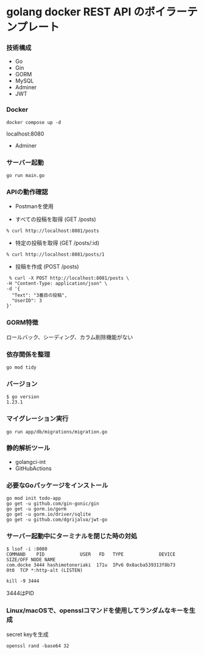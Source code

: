 # golang docker REST API のボイラーテンプレート

### 技術構成
- Go
- Gin
- GORM
- MySQL
- Adminer
- JWT

### Docker
```
docker compose up -d
```
localhost:8080
- Adminer

### サーバー起動
```
go run main.go
```

### APIの動作確認
- Postmanを使用

- すべての投稿を取得 (GET /posts)
```
% curl http://localhost:8081/posts
```
- 特定の投稿を取得 (GET /posts/:id)
```
% curl http://localhost:8081/posts/1
```
- 投稿を作成 (POST /posts)
```
 % curl -X POST http://localhost:8081/posts \
-H "Content-Type: application/json" \
-d '{
  "Text": "3番目の投稿",
  "UserID": 3
}'
```

### GORM特徴
ロールバック、シーディング、カラム削除機能がない

### 依存関係を整理
```
go mod tidy
```

###  バージョン
```
$ go version
1.23.1
```

### マイグレーション実行
```
go run app/db/migrations/migration.go
```

### 静的解析ツール
- golangci-int
- GitHubActions

### 必要なGoパッケージをインストール
```
go mod init todo-app
go get -u github.com/gin-gonic/gin
go get -u gorm.io/gorm
go get -u gorm.io/driver/sqlite
go get -u github.com/dgrijalva/jwt-go
```

### サーバー起動中にターミナルを閉じた時の対処
```
$ lsof -i :8080
COMMAND    PID             USER   FD   TYPE             DEVICE SIZE/OFF NODE NAME
com.docke 3444 hashimotonoriaki  171u  IPv6 0x8acba539313f8b73      0t0  TCP *:http-alt (LISTEN)
```
```
kill -9 3444 
```
3444はPID

### Linux/macOSで、opensslコマンドを使用してランダムなキーを生成
secret keyを生成
```
openssl rand -base64 32
```
